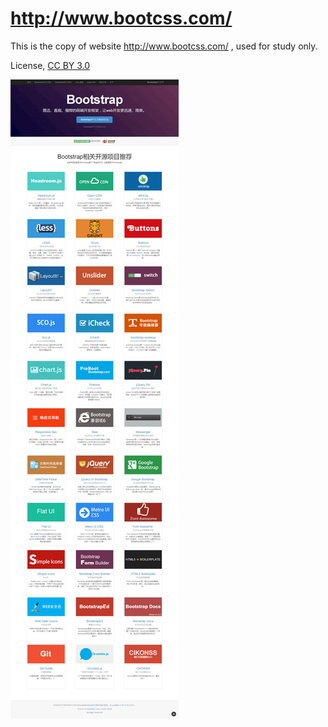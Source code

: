 # <http://www.bootcss.com/>

This is the copy of website <http://www.bootcss.com/> , used for study only.

License, [CC BY 3.0](http://creativecommons.org/licenses/by/3.0/)

![snapshot](screenshot/bootstrapcss.png)
